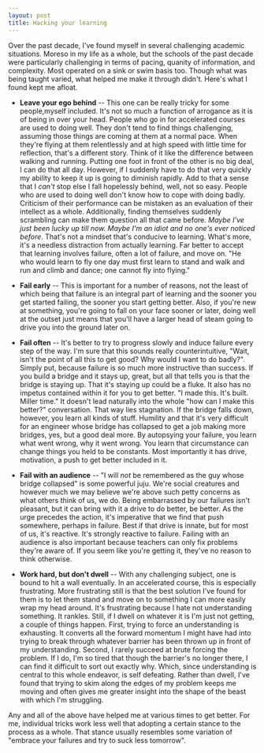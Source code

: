 ```yaml
---
layout: post
title: Hacking your learning
---
```


Over the past decade, I've found myself in several challenging academic situations.  Moreso in my life as a whole, but the schools of the past decade were particularly challenging in terms of pacing, quanity of information, and complexity.  Most operated on a sink or swim basis too.  Though what was being taught varied, what helped me make it through didn't.  Here's what I found kept me afloat.

* **Leave your ego behind** -- This one can be really tricky for some people,myself included.  It's not so much a function of arrogance as it is of being in over your head.  People who go in for accelerated courses are used to doing well.  They don't tend to find things challenging, assuming those things are coming at them at a normal pace.  When they're flying at them relentlessly and at high speed with little time for reflection, that's a different story.  Think of it like the difference between walking and running.  Putting one foot in front of the other is no big deal, I can do that all day.  However, if I suddenly have to do that very quickly my ability to keep it up is going to diminish rapidly.  Add to that a sense that I _can't_ stop else I fall hopelessly behind, well, not so easy.  People who are used to doing well don't know how to cope with doing badly.  Criticism of their performance can be mistaken as an evaluation of their intellect as a whole.  Additionally, finding themselves suddenly scrambling can make them question all that came before.  _Maybe I've just been lucky up till now.  Maybe I'm an idiot and no one's ever noticed before_.  That's not a mindset that's conducive to learning.  What's more, it's a needless distraction from actually learning.  Far better to accept that learning involves failure, often a lot of failure, and move on. "He who would learn to fly one day must first learn to stand and walk and run and climb and dance; one cannot fly into flying."


* **Fail early** -- This is important for a number of reasons, not the least of which being that failure is an integral part of learning and the sooner you get started failing, the sooner you start getting better.  Also, if you're new at something, you're going to fall on your face sooner or later, doing well at the outset just means that you'll have a larger head of steam going to drive you into the ground later on.  
  
* **Fail often** -- It's better to try to progress slowly and induce failure every step of the way.  I'm sure that this sounds really counterintuitive, "Wait, isn't the point of all this to get good? Why would I want to do badly?".  Simply put, because failure is so much more instructive than success.  If you build a bridge and it stays up, great, but all that tells you is that the bridge is staying up.  That it's staying up could be a fluke.  It also has no impetus contained within it for you to get better.  "I made this.  It's built.  Miller time."  It doesn't lead naturally into the whole "how can I make this better?" conversation.  That way lies stagnation.  If the bridge falls down, however, you learn all kinds of stuff.  Humility and that it's very difficult for an engineer whose bridge has collapsed to get a job making more bridges, yes, but a good deal more.  By autopsying your failure, you learn what went wrong, why it went wrong.  You learn that circumstance can change things you held to be constants.  Most importantly it has drive, motivation, a push to get better included in it.  
   
* **Fail with an audience** -- "I will _not_ be remembered as the guy whose bridge collapsed" is some powerful juju.  We're social creatures and however much we may believe we're above such petty concerns as what others think of us, we do.  Being embarrassed by our failures isn't pleasant, but it can bring with it a drive to do better, be better.  As the urge precedes the action, it's imperative that we find that push somewhere, perhaps in failure.  Best if that drive is innate, but for most of us, it's reactive.  It's strongly reactive to failure.  Failing with an audience is also important because teachers can only fix problems they're aware of.  If you seem like you're getting it, they've no reason to think otherwise.

* **Work hard, but don't dwell** -- With any challenging subject, one is bound to hit a wall eventually.  In an accelerated course, this is especially frustrating.  More frustrating still is that the best solution I've found for them is to let them stand and move on to something I can more easily wrap my head around.  It's frustrating because I hate not understanding something.  It rankles.  Still, if I dwell on whatever it is I'm just not getting, a couple of things happen.  First, trying to force an understanding is exhausting.  It converts all the forward momentum I might have had into trying to break through whatever barrier has been thrown up in front of my understanding.  Second, I rarely succeed at brute forcing the problem.  If I do, I'm so tired that though the barrier's no longer there, I can find it difficult to sort out exactly why.  Which, since understanding is central to this whole endeavor, is self defeating.  Rather than dwell, I've found that trying to skim along the edges of my problem keeps me moving and often gives me greater insight into the shape of the beast with which I'm struggling.

Any and all of the above have helped me at various times to get better.  For me, individual tricks work less well that adopting a certain stance to the process as a whole.  That stance usually resembles some variation of "embrace your failures and try to suck less tomorrow".